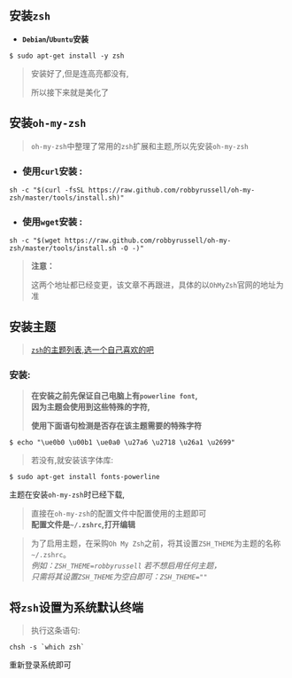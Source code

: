 ## 安装`zsh`

- **`Debian`/`Ubuntu`安装**

```shell
$ sudo apt-get install -y zsh
```

> 安装好了,但是连高亮都没有,    </br>
> 
> 所以接下来就是美化了

## 安装`oh-my-zsh`

> `oh-my-zsh`中整理了常用的`zsh`扩展和主题,所以先安装`oh-my-zsh`

- ### 使用`curl`安装 :

```shell
sh -c "$(curl -fsSL https://raw.github.com/robbyrussell/oh-my-zsh/master/tools/install.sh)"
```

- ### 使用`wget`安装 :

```shell
sh -c "$(wget https://raw.github.com/robbyrussell/oh-my-zsh/master/tools/install.sh -O -)"
```

> **注意：** 
> 
> 这两个地址都已经变更，该文章不再跟进，具体的以`OhMyZsh`官网的地址为准

## 安装主题

> [`zsh`的主题列表,选一个自己喜欢的吧](https://links.jianshu.com/go?to=https%3A%2F%2Fgithub.com%2Frobbyrussell%2Foh-my-zsh%2Fwiki%2FTemes)

### 安装:

> **在安装之前先保证自己电脑上有`powerline font`,**    
> **因为主题会使用到这些特殊的字符,**
> 
> **使用下面语句检测是否存在该主题需要的特殊字符**    

```shell
$ echo "\ue0b0 \u00b1 \ue0a0 \u27a6 \u2718 \u26a1 \u2699"
```

> 若没有,就安装该字体库:    

```shell
$ sudo apt-get install fonts-powerline
```

主题在安装`oh-my-zsh`时已经下载,    

> 直接在`oh-my-zsh`的配置文件中配置使用的主题即可    
> **配置文件是`~/.zshrc`,打开编辑**

> 为了启用主题，在采购`Oh My Zsh`之前，将其设置`ZSH_THEME`为主题的名称`~/.zshrc`。    
> *例如：`ZSH_THEME=robbyrussell` 若不想启用任何主题，*    
> *只需将其设置`ZSH_THEME`为空白即可：`ZSH_THEME=""`*    

## 将`zsh`设置为系统默认终端

> 执行这条语句:    

```shell
chsh -s `which zsh`
```

重新登录系统即可    
